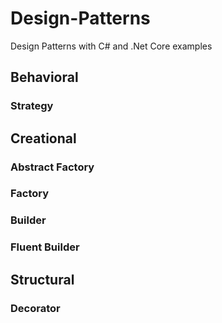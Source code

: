 # Design-Patterns
Design Patterns with C# and .Net Core examples

## Behavioral 

### Strategy


## Creational 

### Abstract Factory

### Factory

### Builder

### Fluent Builder


## Structural 

### Decorator